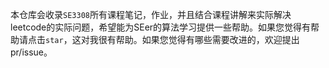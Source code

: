 本仓库会收录`SE3308`所有课程笔记，作业，并且结合课程讲解来实际解决leetcode的实际问题，希望能为SEer的算法学习提供一些帮助。如果您觉得有帮助请点击`star`，这对我很有帮助。如果您觉得有哪些需要改进的，欢迎提出pr/issue。